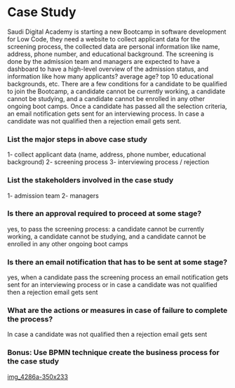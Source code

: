 # Case Study

Saudi Digital Academy is starting a new Bootcamp in software development for Low Code, they need a website to collect applicant data for the screening process, the collected data are personal information like name, address, phone number, and educational background. The screening is done by the admission team and managers are expected to have a dashboard to have a high-level overview of the admission status, and information like how many applicants? average age? top 10 educational backgrounds, etc. There are a few conditions for a candidate to be qualified to join the Bootcamp, a candidate cannot be currently working, a candidate cannot be studying, and a candidate cannot be enrolled in any other ongoing boot camps. Once a candidate has passed all the selection criteria, an email notification gets sent for an interviewing process. In case a candidate was not qualified then a rejection email gets sent.

### List the major steps in above case study
1- collect applicant data (name, address, phone number, educational background)
2- screening process
3- interviewing process / rejection

### List the stakeholders involved in the case study
1- admission team
2- managers

### Is there an approval required to proceed at some stage?
yes, to pass the screening process:
a candidate cannot be currently working, a candidate cannot be studying, and a candidate cannot be enrolled in any other ongoing boot camps

### Is there an email notification that has to be sent at some stage?
yes, when a candidate pass the screening process an email notification gets sent for an interviewing process
or in case a candidate was not qualified then a rejection email gets sent

### What are the actions or measures in case of failure to complete the process?
In case a candidate was not qualified then a rejection email gets sent

### Bonus: Use BPMN technique create the business process for the case study
[img_4286a-350x233](file:///C:/Users/alrag/Desktop/SWD-camp/PEGA_stack/BPMN.jpg)